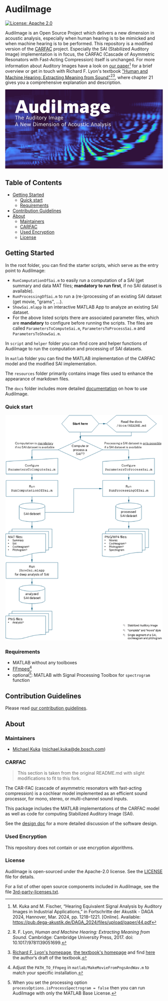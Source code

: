 # AudiImage <!-- omit in toc -->

[![License: Apache 2.0][license-badge]][license-text]

AudiImage is an Open Source Project which delivers a new dimension in acoustic
analysis, especially when human hearing is to be mimicked and when machine
hearing is to be performed. This repository is a modified version of the
[CARFAC][carfac-project] project. Especially the SAI (Stabilized Auditory Image)
implementation is in focus, the CARFAC (Cascade of Asymmetric Resonators with
Fast-Acting Compression) itself is unchanged. For more information about
Auditory Images have a look on [our
paper][kuka-fischer-link][^kuka-fischer-reference] for a brief overview or get
in touch with Richard F. Lyon's textbook ["Human and Machine Hearing: Extracting
Meaning from Sound"][hmh-doi][^hmh-reference][^dicks-homepage], where chapter 21
gives you a comprehensive explanation and description.

![Logo of AudiImage](resources/logoOfAudiImage.png)



## Table of Contents <!-- omit in toc -->
<!-- TOC -->

- [Getting Started](#getting-started)
  - [Quick start](#quick-start)
  - [Requirements](#requirements)
- [Contribution Guidelines](#contribution-guidelines)
- [About](#about)
  - [Maintainers](#maintainers)
  - [CARFAC](#carfac)
  - [Used Encryption](#used-encryption)
  - [License](#license)

<!-- /TOC -->



## Getting Started

In the root folder, you can find the starter scripts, which serve as the entry
point to AudiImage:
* `RunComputationOfSai.m` to easily run a computation of a SAI (get summary and
  data MAT files; **mandatory to run first**, if no SAI dataset is available).
* `RunProcessingOfSai.m` to run a (re-)processing of an existing SAI dataset
  (get movie, "grams", ...).
* `ShowSai.mlapp` is an interactive MATLAB App to analyze an existing SAI dataset.
* For the above listed scripts there are associated parameter files, which are
  **mandatory** to configure before running the scripts. The files are called
  `ParametersToComputeSai.m`, `ParametersToProcessSai.m` and
  `ParametersToShowSai.m`.

In `script` and `helper` folder you can find core and helper functions of
AudiImage to run the computation and processing of SAI datasets.

In `matlab` folder you can find the MATLAB implementation of the CARFAC model
and the modified SAI implementation.

The `resources` folder primarily contains image files used to enhance the
appearance of markdown files.

The `docs` folder includes more detailed [documentation](docs/README.md) on how
to use AudiImage.

### Quick start

![Quick start cheat sheet](resources/START_HERE.png)

### Requirements

- MATLAB without any toolboxes
- [FFmpeg][ffmpeg-homepage][^ffmpeg]
- optional[^spectrogram]: MATLAB with Signal Processing Toolbox for
  `spectrogram` function



## Contribution Guidelines

Please read [our contribution guidelines](CONTRIBUTING.md).



## About

### Maintainers

* [Michael Kuka][michael-kuka-github] (<michael.kuka@de.bosch.com>)

### CARFAC

> This section is taken from the original README.md with slight modifications to
> fit to this fork.

The CAR-FAC (cascade of asymmetric resonators with fast-acting compression) is a
cochlear model implemented as an efficient sound processor, for mono, stereo, or
multi-channel sound inputs.

This package includes the MATLAB implementations of the CARFAC model as well as
code for computing Stabilized Auditory Image (SAI).

See the [design doc](docs/CARFAC_Design_Doc.txt) for a more detailed discussion
of the software design.

### Used Encryption

This repository does not contain or use encryption algorithms.

### License

AudiImage is open-sourced under the Apache-2.0 license. See the
[LICENSE](LICENSE) file for details.

For a list of other open source components included in AudiImage, see the
file [3rd-party-licenses.txt](3rd-party-licenses.txt).



<!-- Link shorteners and footnotes -->

[license-text]: https://opensource.org/licenses/Apache-2.0
[license-badge]: https://img.shields.io/badge/License-Apache_2.0-blue.svg
[carfac-project]: https://github.com/google/carfac
[kuka-fischer-link]: https://pub.dega-akustik.de/DAGA_2024/files/upload/paper/44.pdf
[hmh-doi]: https://doi.org/10.1017/9781139051699
[ffmpeg-homepage]: https://ffmpeg.org/
[michael-kuka-github]: https://github.com/b0sch-mike

[^kuka-fischer-reference]: M. Kuka and M. Fischer, “Hearing Equivalent Signal Analysis by Auditory Images in Industrial Applications,” in Fortschritte der Akustik - DAGA 2024, Hannover, Mar. 2024, pp. 1218–1221. [Online]. Available: https://pub.dega-akustik.de/DAGA_2024/files/upload/paper/44.pdf

[^hmh-reference]: R. F. Lyon, *Human and Machine Hearing: Extracting Meaning from Sound.* Cambridge: Cambridge University Press, 2017. doi: 10.1017/9781139051699.

[^dicks-homepage]: [Richard F. Lyon's homepage](http://dicklyon.com/), [the textbook's homepage](http://www.machinehearing.org/) and find [here](http://dicklyon.com/hmh/) the author‘s draft of the textbook.

[^spectrogram]: When you set the processing option `processOptions.isProcessSpectrogram = false` then you can run AudiImage with only the MATLAB Base License.

[^ffmpeg]: Adjust the `PATH_TO_FFmpeg` in `matlab/MakeMovieFromPngsAndWav.m` to match your specific installation.